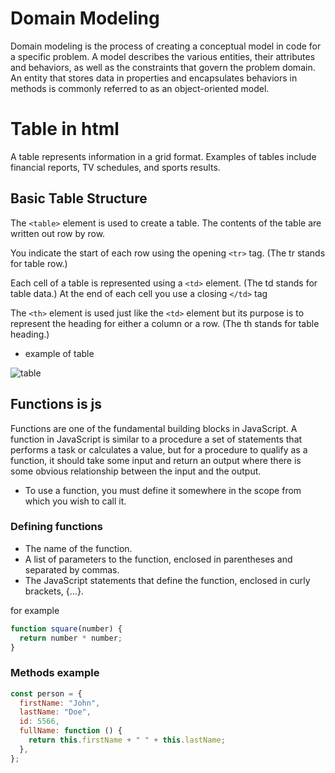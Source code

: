 # Domain Modeling

Domain modeling is the process of creating a conceptual model in code for a specific problem. A model describes the various entities, their attributes and behaviors, as well as the constraints that govern the problem domain. An entity that stores data in properties and encapsulates behaviors in methods is commonly referred to as an object-oriented model.

# Table in html

A table represents information in a grid format.
Examples of tables include financial reports, TV
schedules, and sports results.

## Basic Table Structure

The `<table>` element is used
to create a table. The contents
of the table are written out row
by row.

You indicate the start of each
row using the opening `<tr>` tag.
(The tr stands for table row.)

Each cell of a table is
represented using a `<td>`
element. (The td stands for
table data.)
At the end of each cell you use a
closing `</td>` tag

The `<th>` element is used just
like the `<td>` element but its
purpose is to represent the
heading for either a column or
a row. (The th stands for table
heading.)

- example of table

![table](https://developer.mozilla.org/en-US/docs/Learn/HTML/Tables/Basics/numbers-table.png)

## Functions is js

Functions are one of the fundamental building blocks in JavaScript. A function in JavaScript is similar to a procedure a set of statements that performs a task or calculates a value, but for a procedure to qualify as a function, it should take some input and return an output where there is some obvious relationship between the input and the output.

- To use a function, you must define it somewhere in the scope from which you wish to call it.

### Defining functions

- The name of the function.
- A list of parameters to the function, enclosed in parentheses and separated by commas.
- The JavaScript statements that define the function, enclosed in curly brackets, {...}.

for example

```js
function square(number) {
  return number * number;
}
```

### Methods example

```js
const person = {
  firstName: "John",
  lastName: "Doe",
  id: 5566,
  fullName: function () {
    return this.firstName + " " + this.lastName;
  },
};
```
